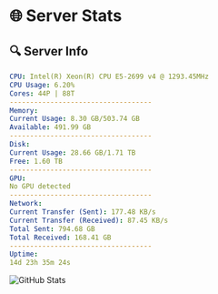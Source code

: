 # 🌐 Server Stats
## 🔍 Server Info
```yaml
CPU: Intel(R) Xeon(R) CPU E5-2699 v4 @ 1293.45MHz
CPU Usage: 6.20%
Cores: 44P | 88T
-----------------------------------
Memory:
Current Usage: 8.30 GB/503.74 GB
Available: 491.99 GB
-----------------------------------
Disk:
Current Usage: 28.66 GB/1.71 TB
Free: 1.60 TB
-----------------------------------
GPU:
No GPU detected
-----------------------------------
Network:
Current Transfer (Sent): 177.48 KB/s
Current Transfer (Received): 87.45 KB/s
Total Sent: 794.68 GB
Total Received: 168.41 GB
-----------------------------------
Uptime:
14d 23h 35m 24s
```
![GitHub Stats](https://img.shields.io/badge/Updated-2025-05-04_16:44:12-blue)